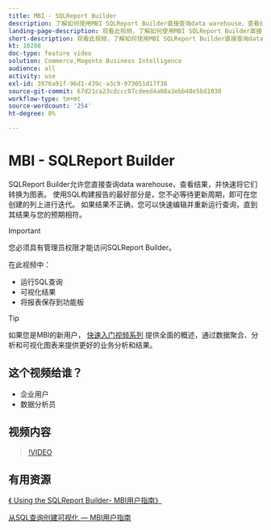 ```yaml
---
title: MBI - SQLReport Builder
description: 了解如何使用MBI SQLReport Builder直接查询data warehouse、查看结果并快速将结果转换为图表。
landing-page-description: 观看此视频，了解如何使用MBI SQLReport Builder直接查询data warehouse、查看结果并快速将结果转换为图表。
short-description: 观看此视频，了解如何使用MBI SQLReport Builder直接查询data warehouse、查看结果并快速将结果转换为图表。
kt: 10288
doc-type: feature video
solution: Commerce,Magento Business Intelligence
audience: all
activity: use
exl-id: 3976a91f-96d1-439c-a3c9-973051d17f36
source-git-commit: 67d21ca23cdccc87cdeed4a08a3ebb48e5bd1030
workflow-type: tm+mt
source-wordcount: '254'
ht-degree: 0%

---
```


# MBI - SQLReport Builder

SQLReport Builder允许您直接查询data warehouse、查看结果，并快速将它们转换为图表。 使用SQL构建报告的最好部分是，您不必等待更新周期，即可在您创建的列上进行迭代。 如果结果不正确，您可以快速编辑并重新运行查询，直到其结果与您的预期相符。

>[!IMPORTANT]
>
>您必须具有管理员权限才能访问SQLReport Builder。

在此视频中：

- 运行SQL查询
- 可视化结果
- 将报表保存到功能板

>[!TIP]
>
>如果您是MBI的新用户， [快速入门视频系列](1-overview.md) 提供全面的概述，通过数据聚合、分析和可视化图表来提供更好的业务分析和结果。

## 这个视频给谁？

- 企业用户
- 数据分析员

## 视频内容

>[!VIDEO](https://video.tv.adobe.com/v/342406?quality=12&learn=on)

## 有用资源

[《 Using the SQLReport Builder- MBI用户指南》](https://experienceleague.adobe.com/docs/commerce-business-intelligence/mbi/analyze/sql/sql-rpt-bldr.html)

[从SQL查询创建可视化 — MBI用户指南](https://experienceleague.adobe.com/docs/commerce-business-intelligence/mbi/tutorials/create-visuals-from-sql.html)
